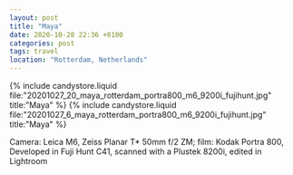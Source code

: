 ```yaml
---
layout: post
title: "Maya"
date: 2020-10-28 22:36 +0100
categories: post
tags: travel
location: "Rotterdam, Netherlands"
---
```


{% include candystore.liquid file:"20201027_20_maya_rotterdam_portra800_m6_9200i_fujihunt.jpg" title:"Maya" %}
{% include candystore.liquid file:"20201027_6_maya_rotterdam_portra800_m6_9200i_fujihunt.jpg" title:"Maya" %}

Camera: Leica M6, Zeiss Planar T* 50mm f/2 ZM; film: Kodak Portra 800, Developed in Fuji Hunt C41, scanned with a Plustek 8200i, edited in Lightroom 
